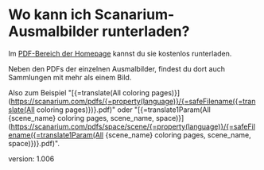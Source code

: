 # Wo kann ich Scanarium-Ausmalbilder runterladen?

Im [PDF-Bereich der Homepage](https://scanarium.com/coloring-pages.html) kannst du sie kostenlos runterladen.

Neben den PDFs der einzelnen Ausmalbilder, findest du dort auch Sammlungen mit mehr als einem Bild.

Also zum Beispiel "[{=translate(All coloring pages)}](https://scanarium.com/pdfs/{=property(language)}/{=safeFilename({=translate(All coloring pages)})}.pdf)" oder "[{=translate1Param(All {scene_name} coloring pages, scene_name, space)}](https://scanarium.com/pdfs/space/scene/{=property(language)}/{=safeFilename({=translate1Param(All {scene_name} coloring pages, scene_name, space)})}.pdf)".

version: 1.006
